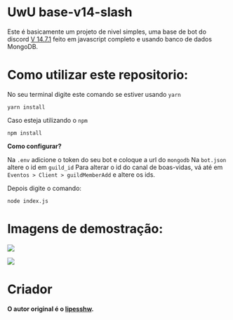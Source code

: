 # UwU base-v14-slash


Este é basicamente um projeto de nivel simples, uma base de bot do discord [V 14.7.1](https://www.npmjs.com/package/discord.js/v/14.7.1) feito em javascript completo e usando banco de dados MongoDB.


# Como utilizar este repositorio:

No seu terminal digite este comando se estiver usando `yarn`
```
yarn install
````

Caso esteja utilizando o `npm`
```
npm install
```

**Como configurar?**

Na `.env` adicione o token do seu bot e coloque a url do `mongodb`
Na `bot.json` altere o id em `guild_id`
Para alterar o id do canal de boas-vidas, vá até em `Eventos > Client > guildMemberAdd` e altere os ids.

Depois digite o comando:
```
node index.js
```

# Imagens de demostração:

![](https://cdn.discordapp.com/attachments/1067563306585432144/1067616199615205406/image.png)

![](https://cdn.discordapp.com/attachments/1067599408750919790/1067619147153944708/image2.PNG)

# Criador 
**O autor original é o [lipesshw](https://github.com/lipesshw).**
